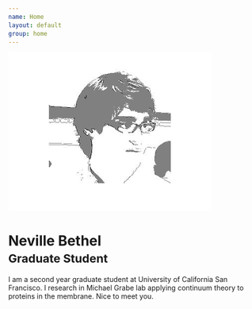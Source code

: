 ```yaml
---
name: Home
layout: default
group: home
---
```


<img src="/static/img/processing.jpg" class="img-responsive center-block" alt="Playing around with edge detection"/>

<h1 class="text-center">Neville Bethel <br><small> Graduate Student </small></h1>

<p>
I am a second year graduate student at University of California San Francisco. I research in Michael Grabe lab applying continuum theory to 
proteins in the membrane. Nice to meet you. 
</p>
